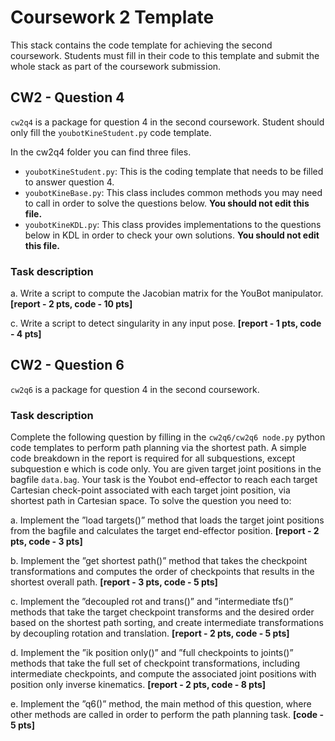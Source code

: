 # Coursework 2 Template
This stack contains the code template for achieving the second coursework. Students must fill in their code to this template and submit the whole stack as part of the coursework submission.

## CW2 - Question 4
`cw2q4` is a package for question 4 in the second coursework. Student should only fill the `youbotKineStudent.py` code template.

In the cw2q4 folder you can find three files.
* `youbotKineStudent.py`: This is the coding template that needs to be filled to answer question 4.
* `youbotKineBase.py`: This class includes common methods you may need to call in order to solve the questions below. **You should not edit this file.**
* `youbotKineKDL.py`: This class provides implementations to the questions below in KDL in order to check your own solutions. **You should not edit this file.**

### Task description 

a. Write a script to compute the Jacobian matrix for the YouBot manipulator. **[report - 2 pts, code - 10 pts]**

c. Write a script to detect singularity in any input pose. **[report - 1 pts, code - 4 pts]**


## CW2 - Question 6

`cw2q6` is a package for question 4 in the second coursework. 

### Task description 
Complete the following question by filling in the `cw2q6/cw2q6 node.py` python code templates to perform path planning via the shortest path. A simple code breakdown in the report is required for all subquestions, except subquestion e which is code only. You are given target joint positions in the bagfile `data.bag`. Your task is the Youbot end-effector to reach each target Cartesian check-point associated with each target joint position, via shortest path in Cartesian space. To solve the question you need to:

a. Implement the ”load targets()” method that loads the target joint positions from the bagfile and calculates the target end-effector position. **[report - 2 pts, code - 3 pts]**

b. Implement the ”get shortest path()” method that takes the checkpoint transformations and computes the order of checkpoints that results in the shortest overall path. **[report - 3 pts, code - 5 pts]**

c. Implement the ”decoupled rot and trans()” and ”intermediate tfs()” methods that take the target checkpoint transforms and the desired order based on the shortest path sorting, and create intermediate transformations by decoupling rotation and translation. **[report - 2 pts, code - 5 pts]**

d. Implement the ”ik position only()” and ”full checkpoints to joints()” methods that take the full set of checkpoint transformations, including intermediate checkpoints, and compute the associated joint positions with position only inverse kinematics. **[report - 2 pts, code - 8 pts]**

e. Implement the ”q6()” method, the main method of this question, where other methods are called in order to perform the path planning task. **[code - 5 pts]**
